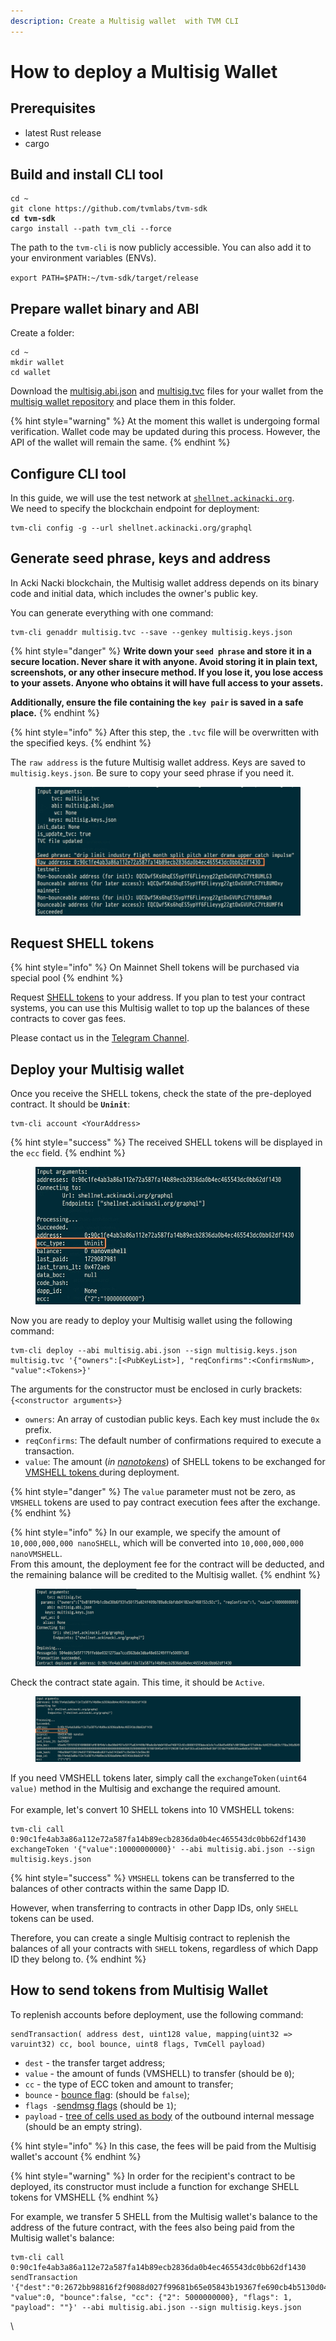 ```yaml
---
description: Create a Multisig wallet  with TVM CLI
---
```


# How to deploy a Multisig Wallet

## Prerequisites <a href="#create-a-wallet" id="create-a-wallet"></a>

* latest Rust release&#x20;
* cargo

## **Build and install CLI tool** <a href="#create-a-wallet" id="create-a-wallet"></a>

<pre><code>cd ~
git clone https://github.com/tvmlabs/tvm-sdk
<strong>cd tvm-sdk
</strong>cargo install --path tvm_cli --force
</code></pre>

The path to the `tvm-cli` is now publicly accessible. You can also add it to your environment variables (ENVs).

`export PATH=$PATH:~/tvm-sdk/target/release`

## **Prepare wallet binary and ABI** <a href="#create-a-wallet" id="create-a-wallet"></a>

Create a folder:

```
cd ~
mkdir wallet
cd wallet
```

Download the  [multisig.abi.json](https://raw.githubusercontent.com/ackinacki/ackinacki/refs/heads/main/contracts/multisig/multisig.abi.json) and [multisig.tvc](https://raw.githubusercontent.com/ackinacki/ackinacki/refs/heads/main/contracts/multisig/multisig.tvc) files for your wallet from the [multisig wallet repository](https://github.com/ackinacki/ackinacki/tree/main/contracts/multisig) and place them in this folder.

{% hint style="warning" %}
At the moment this wallet is undergoing formal verification. Wallet code may be updated during this process. However, the API of the wallet will remain the same.
{% endhint %}

## Configure CLI tool

In this guide, we will use the test network at [`shellnet.ackinacki.org`](https://shellnet.ackinacki.org).\
We need to specify the blockchain endpoint for deployment:

```
tvm-cli config -g --url shellnet.ackinacki.org/graphql
```

## Generate seed phrase, keys and address

In Acki Nacki blockchain, the Multisig wallet address depends on its binary code and initial data, which includes the owner's public key.

You can generate everything with one command:

```
tvm-cli genaddr multisig.tvc --save --genkey multisig.keys.json
```

{% hint style="danger" %}
**Write down your `seed phrase` and store it in a secure location. Never share it with anyone. Avoid storing it in plain text, screenshots, or any other insecure method. If you lose it, you lose access to your assets. Anyone who obtains it will have full access to your assets.**&#x20;

**Additionally, ensure the file containing the `key pair` is saved in a safe place.**
{% endhint %}

{% hint style="info" %}
After this step, the `.tvc` file will be overwritten with the specified keys.
{% endhint %}

The `raw address` is the future Multisig wallet address. Keys are saved to `multisig.keys.json`. Be sure to copy your seed phrase if you need it.

<figure><img src=".gitbook/assets/raw addr (1).jpg" alt=""><figcaption></figcaption></figure>

## **Request SHELL tokens** <a href="#request-test-tokens-for-future-use" id="request-test-tokens-for-future-use"></a>

{% hint style="info" %}
On Mainnet Shell tokens will be purchased via special pool
{% endhint %}

Request [SHELL tokens](https://docs.ackinacki.com/glossary#shell-token) to your address. If you plan to test your contract systems, you can use this Multisig wallet to top up the balances of these contracts to cover gas fees.

Please contact us in the [Telegram Channel](https://t.me/+1tWNH2okaPthMWU0).

## Deploy your Multisig wallet

Once you receive the SHELL tokens, check the state of the pre-deployed contract. It should be **`Uninit`**:

```
tvm-cli account <YourAddress>
```

{% hint style="success" %}
The received SHELL tokens will be displayed in the `ecc` field.
{% endhint %}

<figure><img src=".gitbook/assets/uninit (2).jpg" alt=""><figcaption></figcaption></figure>

Now you are ready to deploy your Multisig wallet using the following command:

```
tvm-cli deploy --abi multisig.abi.json --sign multisig.keys.json multisig.tvc '{"owners":[<PubKeyList>], "reqConfirms":<ConfirmsNum>, "value":<Tokens>}'
```

The arguments for the constructor must be enclosed in curly brackets:\
`{<constructor arguments>}`

* `owners`: An array of custodian public keys. Each key must include the `0x` prefix.
* `reqConfirms`: The default number of confirmations required to execute a transaction.
* `value`: The amount (_in_ [_nanotokens_](https://github.com/gosh-sh/TVM-Solidity-Compiler/blob/master/API.md#tvm-units)) of SHELL tokens to be exchanged for [VMSHELL tokens ](https://docs.ackinacki.com/glossary#vmshell)during deployment.

{% hint style="danger" %}
The `value` parameter must not be zero, as `VMSHELL` tokens are used to pay contract execution fees after the exchange.
{% endhint %}

{% hint style="info" %}
In our example, we specify the amount of `10,000,000,000 nanoSHELL`, which will be converted into `10,000,000,000 nanoVMSHELL`. \
From this amount, the deployment fee for the contract will be deducted, and the remaining balance will be credited to the Multisig wallet.
{% endhint %}

<figure><img src=".gitbook/assets/deploy.jpg" alt=""><figcaption></figcaption></figure>

Check the contract state again. This time, it should be `Active`.

<figure><img src=".gitbook/assets/active (1).jpg" alt=""><figcaption></figcaption></figure>

If you need VMSHELL tokens later, simply call the `exchangeToken(uint64 value)` method in the Multisig and exchange the required amount.\
\
For example, let's convert 10 SHELL tokens into 10 VMSHELL tokens:

```
tvm-cli call 0:90c1fe4ab3a86a112e72a587fa14b89ecb2836da0b4ec465543dc0bb62df1430 exchangeToken '{"value":10000000000}' --abi multisig.abi.json --sign multisig.keys.json

```

{% hint style="success" %}
`VMSHELL` tokens can be transferred to the balances of other contracts within the same Dapp ID.

However, when transferring to contracts in other Dapp IDs, only `SHELL` tokens can be used.

Therefore, you can create a single Multisig contract to replenish the balances of all your contracts with `SHELL` tokens, regardless of which Dapp ID they belong to.
{% endhint %}

## How to send tokens from Multisig Wallet

To replenish accounts before deployment, use the following command:

```
sendTransaction( address dest, uint128 value, mapping(uint32 => varuint32) cc, bool bounce, uint8 flags, TvmCell payload)
```

* `dest`  - the transfer target address;
* `value`  - the amount of funds (VMSHELL) to transfer (should be `0`);
* `cc`  - the type of ECC token and amount  to transfer;
* `bounce`  - [bounce flag](https://github.com/gosh-sh/TON-Solidity-Compiler/blob/master/API.md#addresstransfer): (should be `false`);
* `flags -`[sendmsg flags](https://github.com/gosh-sh/TON-Solidity-Compiler/blob/master/API.md#addresstransfer) (should be `1`);
* `payload` - [tree of cells used as body](https://github.com/gosh-sh/TON-Solidity-Compiler/blob/master/API.md#addresstransfer) of the outbound internal message (should be an empty string).&#x20;

{% hint style="info" %}
In this case, the fees will be paid from the Multisig wallet's account
{% endhint %}

{% hint style="warning" %}
In order for the recipient's contract to be deployed, its constructor must include a function for exchange SHELL tokens for VMSHELL
{% endhint %}

For example, we transfer 5 SHELL from the Multisig wallet's balance to the address of the future contract, with the fees also being paid from the Multisig wallet's balance:

```
tvm-cli call 0:90c1fe4ab3a86a112e72a587fa14b89ecb2836da0b4ec465543dc0bb62df1430 sendTransaction '{"dest":"0:2672bb98816f2f9088d027f99681b65e05843b19367fe690cb4b5130d04eccf1", "value":0, "bounce":false, "cc": {"2": 5000000000}, "flags": 1, "payload": ""}' --abi multisig.abi.json --sign multisig.keys.json
```

\
